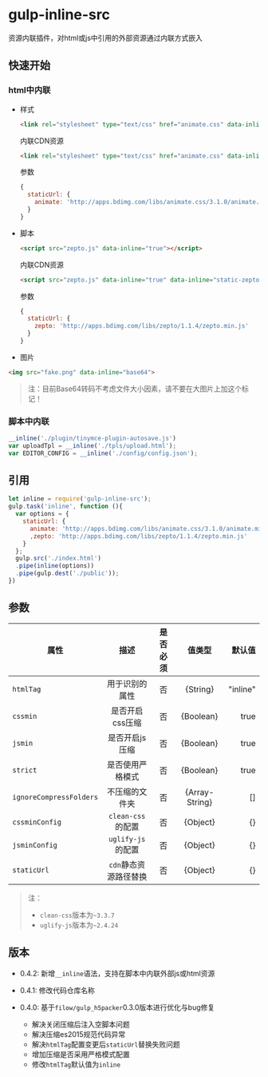 # gulp-inline-src

资源内联插件，对html或js中引用的外部资源通过内联方式嵌入

## 快速开始

### html中内联

  - 样式

    ```html
    <link rel="stylesheet" type="text/css" href="animate.css" data-inline="true">
    ```

    内联CDN资源

    ```html
    <link rel="stylesheet" type="text/css" href="animate.css" data-inline="true" data-inline="static-animate">
    ```

    参数

    ```js
    {
      staticUrl: {
        animate: 'http://apps.bdimg.com/libs/animate.css/3.1.0/animate.min.css'
      }
    }
    ```

  - 脚本

    ```html
    <script src="zepto.js" data-inline="true"></script>
    ```

    内联CDN资源

    ```html
    <script src="zepto.js" data-inline="true" data-inline="static-zepto"></script>
    ```

    参数

    ```js
    {
      staticUrl: {
        zepto: 'http://apps.bdimg.com/libs/zepto/1.1.4/zepto.min.js'
      }
    }
    ```

  - 图片

  ```html
  <img src="fake.png" data-inline="base64">
  ```

  > 注：目前Base64转码不考虑文件大小因素，请不要在大图片上加这个标记！

### 脚本中内联

  ```js
  __inline('./plugin/tinymce-plugin-autosave.js')
  var uploadTpl = __inline('./tpls/upload.html');
  var EDITOR_CONFIG = __inline('./config/config.json');
  ```

## 引用

  ```js
  let inline = require('gulp-inline-src');
  gulp.task('inline', function (){
    var options = {
      staticUrl: {
        animate: 'http://apps.bdimg.com/libs/animate.css/3.1.0/animate.min.css'
        ,zepto: 'http://apps.bdimg.com/libs/zepto/1.1.4/zepto.min.js'
      }
    };
    gulp.src('./index.html')
    .pipe(inline(options))
    .pipe(gulp.dest('./public'));
  })
  ```

## 参数

| 属性 | 描述 | 是否必须 | 值类型 | 默认值 |
|---- |:-------------:|:----:|:----:| ----:| 
| `htmlTag` | 用于识别的属性 | 否 | {String} | "inline" |
| `cssmin` | 是否开启css压缩 | 否 | {Boolean} | true |
| `jsmin` | 是否开启js压缩 | 否 | {Boolean} | true |
| `strict` | 是否使用严格模式 | 否 | {Boolean} | true |
| `ignoreCompressFolders` | 不压缩的文件夹 | 否 | {Array-String} | [] |
| `cssminConfig` | `clean-css`的配置 | 否 | {Object} | {} |
| `jsminConfig` | `uglify-js`的配置| 否 | {Object} | {} |
| `staticUrl` | `cdn`静态资源路径替换 | 否 | {Object} | {} |

> 注：
> - `clean-css`版本为`~3.3.7`
> - `uglify-js`版本为`~2.4.24`

## 版本

- 0.4.2: 新增`__inline`语法，支持在脚本中内联外部js或html资源

- 0.4.1: 修改代码仓库名称

- 0.4.0: 基于`filow/gulp_h5packer`0.3.0版本进行优化与bug修复
  - 解决关闭压缩后注入空脚本问题
  - 解决压缩es2015规范代码异常
  - 解决`htmlTag`配置变更后`staticUrl`替换失败问题
  - 增加压缩是否采用严格模式配置
  - 修改`htmlTag`默认值为`inline`




